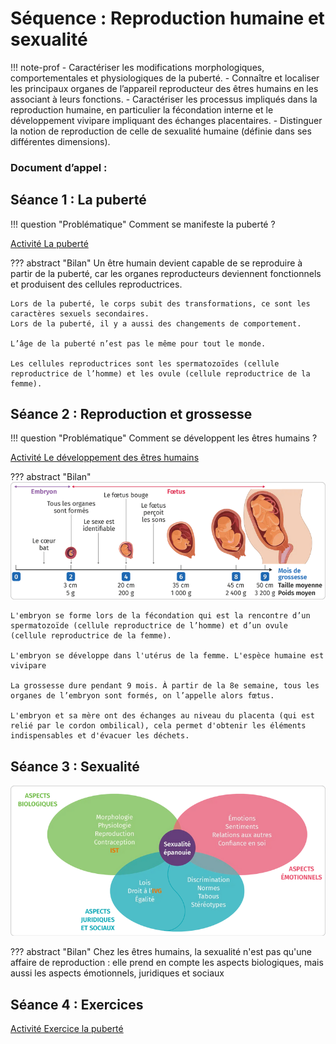 # Séquence : Reproduction humaine et sexualité

!!! note-prof
    - Caractériser les modifications morphologiques, comportementales et physiologiques de la puberté.
    - Connaître et localiser les principaux organes de l’appareil reproducteur des êtres humains en les associant à leurs fonctions.
    - Caractériser les processus impliqués dans la reproduction humaine, en particulier la fécondation interne et le développement vivipare impliquant des échanges placentaires.
    - Distinguer la notion de reproduction de celle de sexualité humaine (définie dans ses différentes dimensions).


    
### Document d’appel :



## Séance 1 : La puberté

!!! question "Problématique"
    Comment se manifeste la puberté ?

[Activité La puberté](../puberte)




??? abstract "Bilan"
    Un être humain devient capable de se reproduire à partir de la puberté, car les organes reproducteurs deviennent fonctionnels et produisent des cellules reproductrices.

    Lors de la puberté, le corps subit des transformations, ce sont les caractères sexuels secondaires.
    Lors de la puberté, il y a aussi des changements de comportement.

    L’âge de la puberté n’est pas le même pour tout le monde.
    
    Les cellules reproductrices sont les spermatozoïdes (cellule reproductrice de l’homme) et les ovule (cellule reproductrice de la femme).



## Séance 2 : Reproduction et grossesse

!!! question "Problématique"
    Comment se développent les êtres humains ?
    
[Activité Le développement des êtres humains](../repro)




??? abstract "Bilan"
    ![alt text](image-2.png)

    L'embryon se forme lors de la fécondation qui est la rencontre d’un spermatozoïde (cellule reproductrice de l’homme) et d’un ovule (cellule reproductrice de la femme).

    L'embryon se développe dans l'utérus de la femme. L'espèce humaine est vivipare

    La grossesse dure pendant 9 mois. À partir de la 8e semaine, tous les organes de l’embryon sont formés, on l’appelle alors fœtus. 

    L'embryon et sa mère ont des échanges au niveau du placenta (qui est relié par le cordon ombilical), cela permet d'obtenir les éléments indispensables et d'évacuer les déchets.





<div style="page-break-after: always;"></div>

## Séance 3 : Sexualité


    

![](pictures/sexualite.png)


??? abstract "Bilan"
    Chez les êtres humains, la sexualité n'est pas qu'une affaire de reproduction : elle prend en compte les aspects biologiques, mais aussi les aspects émotionnels, juridiques et sociaux


## Séance 4 : Exercices

[Activité Exercice la puberté](../exoPuberte)
